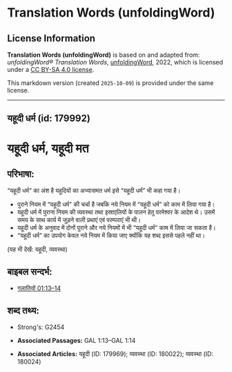 # Translation Words (unfoldingWord)

## License Information

**Translation Words (unfoldingWord)** is based on and adapted from: _unfoldingWord® Translation Words_, [unfoldingWord](https://unfoldingword.org/utw), 2022, which is licensed under a [CC BY-SA 4.0 license](https://creativecommons.org/licenses/by-sa/4.0/legalcode.en).

This markdown version (created `2025-10-09`) is provided under the same license.



--------------------------------

## यहूदी धर्म (id: 179992)

यहूदी धर्म, यहूदी मत
====================

परिभाषा:
--------

“यहूदी धर्म” का अंश है यहूदियों का अभ्यासमत धर्म इसे “यहूदी धर्म” भी कहा गया है।

* पुराने नियम में “यहूदी धर्म” की चर्चा है जबकि नये नियम में “यहूदी धर्म” को काम में लिया गया है।
* यहूदी धर्म में पुराना नियम की व्यवस्था तथा इस्राएलियों के पालन हेतु परमेश्वर के आदेश थे। उसमें समय के साथ कार्य में जुड़ने वाली प्रथाएं एवं परम्पराएं भी थी।
* यहूदी धर्म के अनुवाद में दोनों पुराने और नये नियमों में भी “यहूदी धर्म” काम में लिया जा सकता है।
* “यहूदी धर्म” का उपयोग केवल नये नियम में किया जाए क्योंकि यह शब्द इससे पहले नहीं था।

(यह भी देखें: यहूदी, व्यवस्था)

बाइबल सन्दर्भ:
--------------

* [गलातियों 01:13–14](https://ref.ly/Gal1:13-Gal1:14)

शब्द तथ्य:
----------

* Strong's: G2454

* **Associated Passages:** GAL 1:13–GAL 1:14
* **Associated Articles:** यहूदी (ID: 179969); व्यवस्था (ID: 180022); व्यवस्था (ID: 180024)

